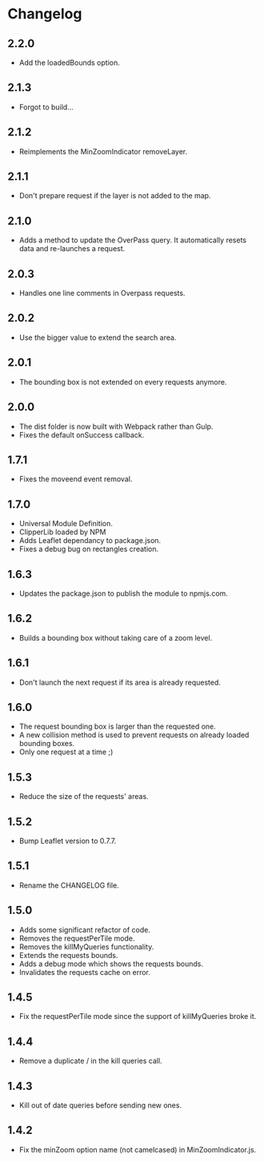 # Changelog

## 2.2.0

* Add the loadedBounds option.

## 2.1.3

* Forgot to build...

## 2.1.2

* Reimplements the MinZoomIndicator removeLayer.

## 2.1.1

* Don't prepare request if the layer is not added to the map.

## 2.1.0

* Adds a method to update the OverPass query. It automatically resets data and re-launches a request.

## 2.0.3

* Handles one line comments in Overpass requests.

## 2.0.2

* Use the bigger value to extend the search area.

## 2.0.1

* The bounding box is not extended on every requests anymore.

## 2.0.0

* The dist folder is now built with Webpack rather than Gulp.
* Fixes the default onSuccess callback.

## 1.7.1

* Fixes the moveend event removal.

## 1.7.0

* Universal Module Definition.
* ClipperLib loaded by NPM
* Adds Leaflet dependancy to package.json.
* Fixes a debug bug on rectangles creation.

## 1.6.3

* Updates the package.json to publish the module to npmjs.com.

## 1.6.2

* Builds a bounding box without taking care of a zoom level.

## 1.6.1

* Don't launch the next request if its area is already requested.

## 1.6.0

* The request bounding box is larger than the requested one.
* A new collision method is used to prevent requests on already loaded bounding boxes.
* Only one request at a time ;)

## 1.5.3

* Reduce the size of the requests' areas.

## 1.5.2

* Bump Leaflet version to 0.7.7.

## 1.5.1

* Rename the CHANGELOG file.

## 1.5.0

* Adds some significant refactor of code.
* Removes the requestPerTile mode.
* Removes the killMyQueries functionality.
* Extends the requests bounds.
* Adds a debug mode which shows the requests bounds.
* Invalidates the requests cache on error.

## 1.4.5

* Fix the requestPerTile mode since the support of killMyQueries broke it.

## 1.4.4

* Remove a duplicate / in the kill queries call.

## 1.4.3

* Kill out of date queries before sending new ones.

## 1.4.2

* Fix the minZoom option name (not camelcased) in MinZoomIndicator.js.
